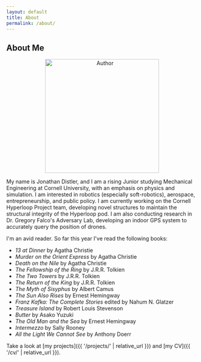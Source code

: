 ```yaml
---
layout: default
title: About
permalink: /about/
---
```


## About Me

<p align="center">
  <img src="https://github.com/user-attachments/assets/43caed04-54ca-4966-ab4f-7387bbf78df6" style="width:300px;" alt="Author">
</p>

My name is Jonathan Distler, and I am a rising Junior studying Mechanical Engineering at Cornell University, with an emphasis on physics and simulation. I am interested in robotics (especially soft-robotics), aerospace, entrepreneurship, and public policy. I am currently working on the Cornell Hyperloop Project team, developing novel structures to maintain the structural integrity of the Hyperloop pod. I am also conducting research in Dr. Gregory Falco's Adversary Lab, developing an indoor GPS system to accurately query the position of drones. 

I'm an avid reader. So far this year I've read the following books:
- *13 at Dinner* by Agatha Christie  
- *Murder on the Orient Express* by Agatha Christie  
- *Death on the Nile* by Agatha Christie  
- *The Fellowship of the Ring* by J.R.R. Tolkien  
- *The Two Towers* by J.R.R. Tolkien  
- *The Return of the King* by J.R.R. Tolkien  
- *The Myth of Sisyphus* by Albert Camus  
- *The Sun Also Rises* by Ernest Hemingway  
- *Franz Kafka: The Complete Stories* edited by Nahum N. Glatzer  
- *Treasure Island* by Robert Louis Stevenson
- *Butter* by Asako Yuzuki
- *The Old Man and the Sea* by Ernest Hemingway  
- *Intermezzo* by Sally Rooney
- *All the Light We Cannot See* by Anthony Doerr  

Take a look at [my projects]({{ '/projects/' | relative_url }}) and [my CV]({{ '/cv/' | relative_url }}). 
